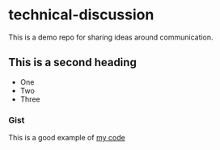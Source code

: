# technical-discussion
This is a demo repo for sharing ideas around communication. 
## This is a second heading

* One
* Two
* Three

### Gist 

This is a good example of [my code](https://gist.github.com/kemsolmaz/8b24af43492a79dae8544e59889ebd42)

